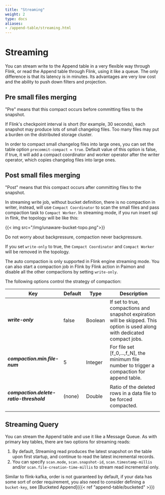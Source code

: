 ```yaml
---
title: "Streaming"
weight: 2
type: docs
aliases:
- /append-table/streaming.html
---
```

<!--
Licensed to the Apache Software Foundation (ASF) under one
or more contributor license agreements.  See the NOTICE file
distributed with this work for additional information
regarding copyright ownership.  The ASF licenses this file
to you under the Apache License, Version 2.0 (the
"License"); you may not use this file except in compliance
with the License.  You may obtain a copy of the License at

  http://www.apache.org/licenses/LICENSE-2.0

Unless required by applicable law or agreed to in writing,
software distributed under the License is distributed on an
"AS IS" BASIS, WITHOUT WARRANTIES OR CONDITIONS OF ANY
KIND, either express or implied.  See the License for the
specific language governing permissions and limitations
under the License.
-->

# Streaming

You can stream write to the Append table in a very flexible way through Flink, or read the Append table through
Flink, using it like a queue. The only difference is that its latency is in minutes. Its advantages are very low cost
and the ability to push down filters and projection.

## Pre small files merging

"Pre" means that this compact occurs before committing files to the snapshot.

If Flink's checkpoint interval is short (for example, 30 seconds), each snapshot may produce lots of small changelog
files. Too many files may put a burden on the distributed storage cluster.

In order to compact small changelog files into large ones, you can set the table option `precommit-compact = true`.
Default value of this option is false, if true, it will add a compact coordinator and worker operator after the writer
operator, which copies changelog files into large ones.

## Post small files merging

"Post" means that this compact occurs after committing files to the snapshot.

In streaming write job, without bucket definition, there is no compaction in writer, instead, will use
`Compact Coordinator` to scan the small files and pass compaction task to `Compact Worker`. In streaming mode, if you
run insert sql in flink, the topology will be like this:

{{< img src="/img/unaware-bucket-topo.png">}}

Do not worry about backpressure, compaction never backpressure.

If you set `write-only` to true, the `Compact Coordinator` and `Compact Worker` will be removed in the topology.

The auto compaction is only supported in Flink engine streaming mode. You can also start a compaction job in Flink by
Flink action in Paimon and disable all the other compactions by setting `write-only`.

The following options control the strategy of compaction:

<table class="configuration table table-bordered">
    <thead>
        <tr>
            <th class="text-left" style="width: 20%">Key</th>
            <th class="text-left" style="width: 15%">Default</th>
            <th class="text-left" style="width: 10%">Type</th>
            <th class="text-left" style="width: 55%">Description</th>
        </tr>
    </thead>
    <tbody>
        <tr>
            <td><h5>write-only</h5></td>
            <td style="word-wrap: break-word;">false</td>
            <td>Boolean</td>
            <td>If set to true, compactions and snapshot expiration will be skipped. This option is used along with dedicated compact jobs.</td>
        </tr>
        <tr>
            <td><h5>compaction.min.file-num</h5></td>
            <td style="word-wrap: break-word;">5</td>
            <td>Integer</td>
            <td>For file set [f_0,...,f_N], the minimum file number to trigger a compaction for append table.</td>
        </tr>
        <tr>
            <td><h5>compaction.delete-ratio-threshold</h5></td>
            <td style="word-wrap: break-word;">(none)</td>
            <td>Double</td>
            <td>Ratio of the deleted rows in a data file to be forced compacted.</td>
        </tr>
    </tbody>
</table>

## Streaming Query

You can stream the Append table and use it like a Message Queue. As with primary key tables, there are two options
for streaming reads:
1. By default, Streaming read produces the latest snapshot on the table upon first startup, and continue to read the
   latest incremental records.
2. You can specify `scan.mode`, `scan.snapshot-id`, `scan.timestamp-millis` and/or `scan.file-creation-time-millis` to
   stream read incremental only.

Similar to flink-kafka, order is not guaranteed by default, if your data has some sort of order requirement, you also
need to consider defining a `bucket-key`, see [Bucketed Append]({{< ref "append-table/bucketed" >}})
